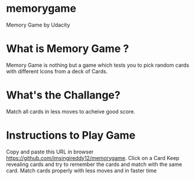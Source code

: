 # memorygame
Memory Game by Udacity
# What is Memory Game ?
Memory Game is nothing but a game which tests you to pick random cards with different Icons from a deck of Cards.
# What's the Challange?
Match all cards in less moves to acheive good score.
# Instructions to Play Game
Copy and paste this URL in browser https://github.com/imsingireddy12/memorygame.
Click on a Card 
Keep revealing cards and try to remember the cards and match with the same card.
Match cards properly with less moves and in faster time
